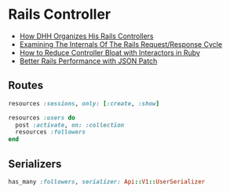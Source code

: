 # Rails Controller

* [How DHH Organizes His Rails Controllers](http://jeromedalbert.com/how-dhh-organizes-his-rails-controllers/)
* [Examining The Internals Of The Rails Request/Response Cycle](http://www.rubypigeon.com/posts/examining-internals-of-rails-request-response-cycle/)
* [How to Reduce Controller Bloat with Interactors in Ruby](https://semaphoreci.com/community/tutorials/how-to-reduce-controller-bloat-with-interactors-in-ruby)
* [Better Rails Performance with JSON Patch](https://formapi.io/blog/posts/json-patch-with-rails-5-and-react/)

## Routes

```ruby
resources :sessions, only: [:create, :show]

resources :users do
  post :activate, on: :collection
  resources :followers
end
```

## Serializers

```ruby
has_many :followers, serializer: Api::V1::UserSerializer
```

